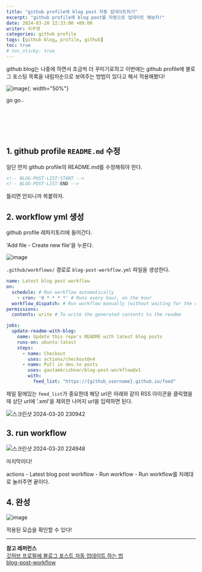```yaml
---
title: "github profile에 blog post 자동 업데이트하기"
excerpt: "github profile에 blog post를 자동으로 업데이트 해보자!"
date: 2024-03-20 22:33:00 +09:00
writer: 이주영
categories: github profile
tags: [github blog, profile, github]
toc: true
# toc_sticky: true
---
```

github blog는 나중에 하면서 조금씩 더 꾸미기로하고 이번에는 github profile에 블로그 포스팅 목록을 내림차순으로 보여주는 방법이 있다고 해서 적용해봤다!

![image](https://i.pinimg.com/564x/48/85/6d/48856d1e68fd5daa19315451f571dd2c.jpg){: width="50%"}

go go..

<br>
<br>
<br>
<br>

## 1. github profile `README.md` 수정
일단 먼저 github profile의 README.md를 수정해줘야 한다.

```md
<!-- BLOG-POST-LIST:START -->
<!-- BLOG-POST-LIST:END -->
```

틀리면 안되니까 복붙하자.

## 2. workflow yml 생성
github profile 레파지토리에 들어간다.

'Add file - Create new file'을 누른다.

![image](https://github.com/hobbyscripterII/csharp/assets/135996109/d1d3aa17-7193-43fb-b9fc-d11444288a05)

`.github/workflows/` 경로로 `blog-post-workflow.yml` 파일을 생성한다.

```yml
name: Latest blog post workflow
on:
  schedule: # Run workflow automatically
    - cron: '0 * * * *' # Runs every hour, on the hour
  workflow_dispatch: # Run workflow manually (without waiting for the cron to be called), through the GitHub Actions Workflow page directly
permissions:
  contents: write # To write the generated contents to the readme

jobs:
  update-readme-with-blog:
    name: Update this repo's README with latest blog posts
    runs-on: ubuntu-latest
    steps:
      - name: Checkout
        uses: actions/checkout@v4
      - name: Pull in dev.to posts
        uses: gautamkrishnar/blog-post-workflow@v1
        with:
          feed_list: "https://{github_username}.github.io/feed"
```

제일 밑에있는 `feed_list`가 중요한데 해당 url은 아래와 같이 RSS 아이콘을 클릭했을 때 상단 url에 '.xml'을 제외한 나머지 url을 입력하면 된다.

![스크린샷 2024-03-20 230942](https://github.com/hobbyscripterII/csharp/assets/135996109/461b2f52-f90b-48a3-9c33-ca82e1fcc01c)

## 3. run workflow

![스크린샷 2024-03-20 224948](https://github.com/hobbyscripterII/csharp/assets/135996109/25731317-0e6f-4b8f-942c-1238ba7637ac)

마지막이다!

actions - Latest blog post workflow - Run workflow - Run workflow를 차례대로 눌러주면 끝이다.

## 4. 완성

![image](https://github.com/hobbyscripterII/hobbyscripterII/assets/135996109/cc4f5951-048c-40a5-8959-86563d0040b9)

적용된 모습을 확인할 수 있다!

---
**참고 레퍼런스** <br>
[깃허브 프로필에 블로그 포스트 자동 업데이트 하는 법](https://velog.io/@hameo/%EA%B9%83%ED%97%88%EB%B8%8C-%ED%94%84%EB%A1%9C%ED%95%84%EC%97%90-%EB%B2%A8%EB%A1%9C%EA%B7%B8-%ED%8F%AC%EC%8A%A4%ED%8A%B8-%EC%9E%90%EB%8F%99-%EC%97%85%EB%8D%B0%EC%9D%B4%ED%8A%B8%ED%95%98%EB%8A%94%EB%B2%95) <br>
[blog-post-workflow](https://github.com/gautamkrishnar/blog-post-workflow)